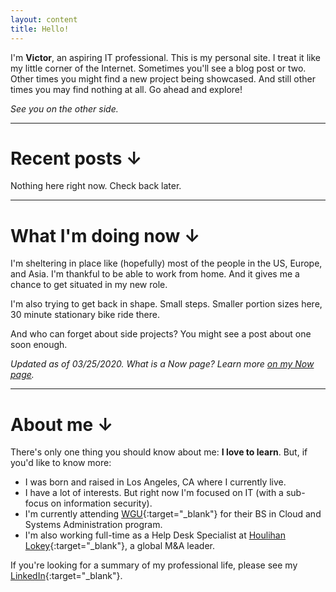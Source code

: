 ```yaml
---
layout: content
title: Hello!
---
```

I'm **Victor**, an aspiring IT professional. This is my personal site. I treat it like my little corner of the Internet. Sometimes you'll see a blog post or two. Other times you might find a new project being showcased. And still other times you may find nothing at all. Go ahead and explore! 

*See you on the other side.*

---

# Recent posts ↓

Nothing here right now. Check back later.

<!-- <ul>
  {% for post in site.posts limit:3 %}
    <li>
      <h2><a href="{{ post.url }}">{{ post.title }}</a></h2>
      <br/>
    </li>
  {% endfor %}
</ul>

#### [See all posts.](/posts) -->

---

# What I'm doing now ↓
I'm sheltering in place like (hopefully) most of the people in the US, Europe, and Asia. I'm thankful to be able to work from home. And it gives me a chance to get situated in my new role.

I'm also trying to get back in shape. Small steps. Smaller portion sizes here, 30 minute stationary bike ride there.

And who can forget about side projects? You might see a post about one soon enough.

*Updated as of 03/25/2020. What is a Now page? Learn more [on my Now page](/now).*

---

# About me ↓
There's only one thing you should know about me: **I love to learn**. But, if you'd like to know more:

- I was born and raised in Los Angeles, CA where I currently live.
- I have a lot of interests. But right now I'm focused on IT (with a sub-focus on information security).
- I'm currently attending [WGU](https://www.wgu.edu/){:target="_blank"} for their BS in Cloud and Systems Administration program. 
- I'm also working full-time as a Help Desk Specialist at [Houlihan Lokey](https://www.hl.com/){:target="_blank"}, a global M&A leader.


If you're looking for a summary of my professional life, please see my [LinkedIn](https://www.linkedin.com/in/victorbilgin/){:target="_blank"}.